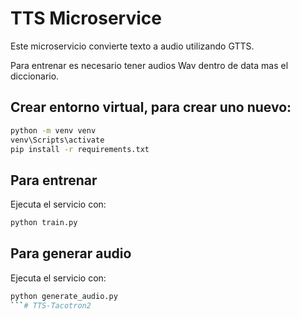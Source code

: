 # TTS Microservice

Este microservicio convierte texto a audio utilizando GTTS.

Para entrenar es necesario tener audios Wav dentro de data mas el diccionario.

## Crear entorno virtual, para crear uno nuevo:

```bash
python -m venv venv
venv\Scripts\activate
pip install -r requirements.txt
```

## Para entrenar
Ejecuta el servicio con:

```bash
python train.py
```
## Para generar audio
Ejecuta el servicio con:

```bash
python generate_audio.py
```#   T T S - T a c o t r o n 2  
 